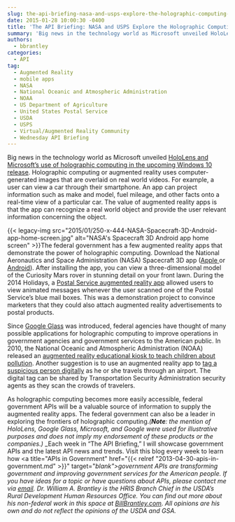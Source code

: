 ```yaml
---
slug: the-api-briefing-nasa-and-usps-explore-the-holographic-computing-frontier
date: 2015-01-28 10:00:30 -0400
title: 'The API Briefing: NASA and USPS Explore the Holographic Computing Frontier'
summary: 'Big news in the technology world as Microsoft unveiled HoloLens and Microsoft&rsquo;s use of holographic computing in the upcoming Windows 10 release. Holographic computing or augmented reality uses computer-generated images that are overlaid on real world videos. For example, a user can view a car through their smartphone. An app can project information such as'
authors:
  - bbrantley
categories:
  - API
tag:
  - Augmented Reality
  - mobile apps
  - NASA
  - National Oceanic and Atmospheric Administration
  - NOAA
  - US Department of Agriculture
  - United States Postal Service
  - USDA
  - USPS
  - Virtual/Augmented Reality Community
  - Wednesday API Briefing
---
```


Big news in the technology world as Microsoft unveiled <a href="http://www.microsoft.com/microsoft-hololens/en-us" target="_blank">HoloLens and Microsoft’s use of holographic computing in the upcoming Windows 10 release</a>. Holographic computing or augmented reality uses computer-generated images that are overlaid on real world videos. For example, a user can view a car through their smartphone. An app can project information such as make and model, fuel mileage, and other facts onto a real-time view of a particular car. The value of augmented reality apps is that the app can recognize a real world object and provide the user relevant information concerning the object.

{{< legacy-img src="2015/01/250-x-444-NASA-Spacecraft-3D-Android-app-home-screen.jpg" alt="NASA's Spacecraft 3D Android app home screen" >}}The federal government has a few augmented reality apps that demonstrate the power of holographic computing. Download the National Aeronautics and Space Administration (NASA) Spacecraft 3D app (<a href="https://itunes.apple.com/us/app/spacecraft-3d/id541089908?mt=8" target="_blank">Apple </a>or <a href="https://play.google.com/store/apps/details?id=gov.nasa.jpl.spacecraft3D" target="_blank">Android</a>). After installing the app, you can view a three-dimensional model of the Curiosity Mars rover in stunning detail on your front lawn. During the 2014 Holidays, a <a href="http://www.washingtonpost.com/blogs/federal-eye/wp/2014/12/01/postal-service-features-augmented-reality-in-holiday-app-heres-how-it-works/" target="_blank">Postal Service augmented reality app</a> allowed users to view animated messages whenever the user scanned one of the Postal Service’s blue mail boxes. This was a demonstration project to convince marketers that they could also attach augmented reality advertisements to postal products.

Since <a href="http://www.google.com/glass/start/" target="_blank">Google Glass</a> was introduced, federal agencies have thought of many possible applications for holographic computing to improve operations in government agencies and government services to the American public. In 2010, the National Oceanic and Atmospheric Administration (NOAA) released an <a href="http://fcw.com/articles/2012/08/15/home-page-management-augmented-reality.aspx?admgarea=TC_GOV20" target="_blank">augmented reality educational kiosk to teach children about pollution</a>. Another suggestion is to use an augmented reality app to <a href="http://www.fedtechmagazine.com/article/2013/10/how-augmented-reality-can-help-federal-agencies" target="_blank">tag a suspicious person digitally</a> as he or she travels through an airport. The digital tag can be shared by Transportation Security Administration security agents as they scan the crowds of travelers.

As holographic computing becomes more easily accessible, federal government APIs will be a valuable source of information to supply the augmented reality apps. The federal government can also be a leader in exploring the frontiers of holographic computing._(**Note**: the mention of HoloLens, Google Glass, Microsoft, and Google were used for illustrative purposes and does not imply my endorsement of these products or the companies.)_
_Each week in “The API Briefing,” I will showcase government APIs and the latest API news and trends. Visit this blog every week to learn how <a title="APIs in Government" href="{{< relref "2013-04-30-apis-in-government.md" >}}" target="_blank">government APIs</a> are transforming government and improving government services for the American people. If you have ideas for a topic or have questions about APIs, please contact me via <a href="mailto:%20bill.brantley@wdc.usda.gov" target="_blank">email</a>._
_Dr. William A. Brantley is the HRIS Branch Chief in the USDA’s Rural Development Human Resources Office. You can find out more about his non-federal work in this space at <a href="http://billbrantley.com/" target="_blank">BillBrantley.com</a>. All opinions are his own and do not reflect the opinions of the USDA and GSA._

<div class="copyIcon copy0">
</div>

<div class="pasteIcon paste0">
</div>

<div class="notifyIcon">
</div>